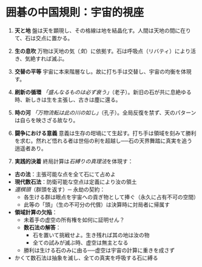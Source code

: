 # 囲碁の中国規則：宇宙的視座

1. **天と地**
盤は天を顕現し、その格線は地を結晶化す。人間は天地の間に在りて、石は交点に置かる。

2. **生の息吹**
万物は天地の気（*気*）に依拠す。石は呼吸点（リバティ）により活き、気絶すれば滅ぶ。

3. **交替の平等**
宇宙に本来階層なし。故に打ち手は交替し、宇宙の均衡を体現す。

4. **刷新の循環**
*「盛んなるものは必ず衰う」*（老子）。新旧の石が共に息絶ゆる時、新しきは生を主張し、古きは塵に還る。

5. **時の河**
*「万物流転は此の川の如し」*（孔子）。全局反復を禁ず、天のパターンは自らを映さざる故なり。

6. **闘争における意義**
意義は生存の坩堝にて生起す。打ち手は領域を刻みて勝利を求む。然れど悟れる者は世俗の利を超越し──石の天界舞踏に真実を追う逍遥者あり。

7. **実践的決着**
終局計算は*石縛りの真理法*を体現す：
- **古の法**：主張可能な点を全て石にて占めよ
- **現代数石法**：防衛可能な空点は定義により汝の領土
- *還棋頭*（群頭を返す）─ 永劫の契約：
  - 各生ける群は眼点を宇宙への貢ぎ物として捧ぐ（永久に占有不可の空間）
  - 此等の「頭」（生の不可分の代償）は決算時に対局者に帰属す
- **領域計算の欠陥**：
  - 未着手の虚空の所有権を如何に証明せん？
  - **数石法の解答**：
    * 石を置いて挑戦せよ。生き残れば其の地は汝の物
    * 全ての試みが滅ぶ時、虚空は無主となる
  - 勝利は生ける石のみに由る──虚空は宇宙の計算に重きを成さず
- かくて数石法は抽象を滅し、全ての真実を呼吸する石に縛る